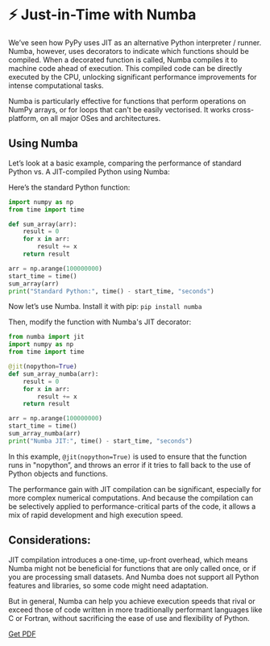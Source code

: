 # ⚡ Just-in-Time with Numba

We’ve seen how PyPy uses JIT as an alternative Python interpreter / runner. Numba, however, uses decorators to indicate which functions should be compiled. When a decorated function is called, Numba compiles it to machine code ahead of execution. This compiled code can be directly executed by the CPU, unlocking significant performance improvements for intense computational tasks.

Numba is particularly effective for functions that perform operations on NumPy arrays, or for loops that can't be easily vectorised. It works cross-platform, on all major OSes and architectures.

## Using Numba 

Let’s look at a basic example, comparing the performance of standard Python vs. A JIT-compiled Python using Numba:

Here’s the standard Python function:

```python
import numpy as np
from time import time

def sum_array(arr):
    result = 0
    for x in arr:
        result += x
    return result

arr = np.arange(100000000)
start_time = time()
sum_array(arr)
print("Standard Python:", time() - start_time, "seconds")
```

Now let’s use Numba. Install it with pip: `pip install numba`

Then, modify the function with Numba's JIT decorator:

```python
from numba import jit
import numpy as np
from time import time

@jit(nopython=True)
def sum_array_numba(arr):
    result = 0
    for x in arr:
        result += x
    return result

arr = np.arange(100000000)
start_time = time()
sum_array_numba(arr)
print("Numba JIT:", time() - start_time, "seconds")
```

In this example, `@jit(nopython=True)` is used to ensure that the function runs in "nopython”, and throws an error if it tries to fall back to the use of Python objects and functions. 

The performance gain with JIT compilation can be significant, especially for more complex numerical computations. And because the compilation can be selectively applied to performance-critical parts of the code, it allows a mix of rapid development and high execution speed.

## Considerations:

JIT compilation introduces a one-time, up-front overhead, which means Numba might not be beneficial for functions that are only called once, or if you are processing small datasets. And Numba does not support all Python features and libraries, so some code might need adaptation.

But in general, Numba can help you achieve execution speeds that rival or exceed those of code written in more traditionally performant languages like C or Fortran, without sacrificing the ease of use and flexibility of Python.



[Get PDF](https://makepythonfaster.gumroad.com/l/get)
